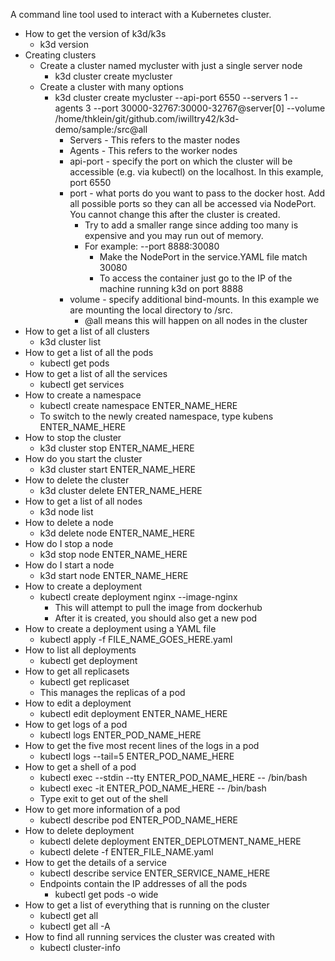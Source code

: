 A command line tool used to interact with a Kubernetes cluster.

- How to get the version of k3d/k3s
	- k3d version
- Creating clusters
	- Create a cluster named mycluster with just a single server node
		- k3d cluster create mycluster
	- Create a cluster with many options
		- k3d cluster create mycluster --api-port 6550 --servers 1 --agents 3 --port 30000-32767:30000-32767@server[0] --volume /home/thklein/git/github.com/iwilltry42/k3d-demo/sample:/src@all
			- Servers - This refers to the master nodes
			- Agents - This refers to the worker nodes
			- api-port - specify the port on which the cluster will be accessible (e.g. via kubectl) on the localhost. In this example, port 6550
			- port - what ports do you want to pass to the docker host. Add all possible ports so they can all be accessed via NodePort. You cannot change this after the cluster is created.
				- Try to add a smaller range since adding too many is expensive and you may run out of memory.
				- For example: --port 8888:30080
					- Make the NodePort in the service.YAML file match 30080
					- To access the container just go to the IP of the machine running k3d on port 8888
			- volume - specify additional bind-mounts. In this example we are mounting the local directory to /src.
				- @all means this will happen on all nodes in the cluster
- How to get a list of all clusters
	- k3d cluster list
- How to get a list of all the pods
	- kubectl get pods
- How to get a list of all the services
	- kubectl get services
- How to create a namespace
	- kubectl create namespace ENTER_NAME_HERE
	- To switch to the newly created namespace, type kubens ENTER_NAME_HERE
- How to stop the cluster
	- k3d cluster stop ENTER_NAME_HERE
- How do you start the cluster
	- k3d cluster start ENTER_NAME_HERE
- How to delete the cluster
	- k3d cluster delete ENTER_NAME_HERE
- How to get a list of all nodes
	- k3d node list
- How to delete a node
	- k3d delete node ENTER_NAME_HERE
- How do I stop a node
	- k3d stop node ENTER_NAME_HERE
- How do I start a node
	- k3d start node ENTER_NAME_HERE
- How to create a deployment
	- kubectl create deployment nginx --image-nginx
		- This will attempt to pull the image from dockerhub
		- After it is created, you should also get a new pod
- How to create a deployment using a YAML file
	- kubectl apply -f FILE_NAME_GOES_HERE.yaml
- How to list all deployments
	- kubectl get deployment
- How to get all replicasets
	- kubectl get replicaset
	- This manages the replicas of a pod
- How to edit a deployment
	- kubectl edit deployment ENTER_NAME_HERE
- How to get logs of a pod
	- kubectl logs ENTER_POD_NAME_HERE
- How to get the five most recent lines of the logs in a pod
	- kubectl logs --tail=5 ENTER_POD_NAME_HERE
- How to get a shell of a pod
	- kubectl exec --stdin --tty ENTER_POD_NAME_HERE -- /bin/bash
	- kubectl exec -it ENTER_POD_NAME_HERE -- /bin/bash
	- Type exit to get out of the shell
- How to get more information of a pod
	- kubectl describe pod ENTER_POD_NAME_HERE
- How to delete deployment
	- kubectl delete deployment ENTER_DEPLOTMENT_NAME_HERE
	- kubectl delete -f ENTER_FILE_NAME.yaml
- How to get the details of a service
	- kubectl describe service ENTER_SERVICE_NAME_HERE
	- Endpoints contain the IP addresses of all the pods
		- kubectl get pods -o wide
- How to get a list of everything that is running on the cluster
	- kubectl get all
	- kubectl get all -A
- How to find all running services the cluster was created with
	- kubectl cluster-info